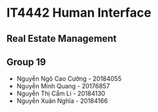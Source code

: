 # IT4442 Human Interface

## Real Estate Management

## Group 19

- Nguyễn Ngô Cao Cường - 20184055
- Nguyễn Minh Quang - 20176857
- Nguyễn Thị Cẩm Li - 20184130
- Nguyễn Xuân Nghĩa - 20184166
